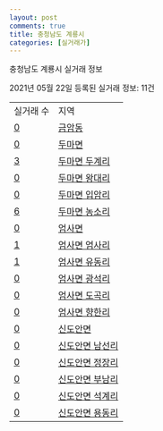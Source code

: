 ```yaml
---
layout: post
comments: true
title: 충청남도 계룡시
categories: [실거래가]
---
```


충청남도 계룡시 실거래 정보

2021년 05월 22일 등록된 실거래 정보: 11건


<table>
  <tr>
    <td>실거래 수</td>
    <td>지역</td>
  </tr>

  
  <tr>
    <td><a href="4425010100.html">0</a></td>
    <td><a href="4425010100.html">금암동</a></td>
  </tr>
    

  <tr>
    <td><a href="4425031000.html">0</a></td>
    <td><a href="4425031000.html">두마면</a></td>
  </tr>
    

  <tr>
    <td><a href="4425031021.html">3</a></td>
    <td><a href="4425031021.html">두마면 두계리</a></td>
  </tr>
    

  <tr>
    <td><a href="4425031022.html">0</a></td>
    <td><a href="4425031022.html">두마면 왕대리</a></td>
  </tr>
    

  <tr>
    <td><a href="4425031023.html">0</a></td>
    <td><a href="4425031023.html">두마면 입암리</a></td>
  </tr>
    

  <tr>
    <td><a href="4425031024.html">6</a></td>
    <td><a href="4425031024.html">두마면 농소리</a></td>
  </tr>
    

  <tr>
    <td><a href="4425031500.html">0</a></td>
    <td><a href="4425031500.html">엄사면</a></td>
  </tr>
    

  <tr>
    <td><a href="4425031521.html">1</a></td>
    <td><a href="4425031521.html">엄사면 엄사리</a></td>
  </tr>
    

  <tr>
    <td><a href="4425031522.html">1</a></td>
    <td><a href="4425031522.html">엄사면 유동리</a></td>
  </tr>
    

  <tr>
    <td><a href="4425031523.html">0</a></td>
    <td><a href="4425031523.html">엄사면 광석리</a></td>
  </tr>
    

  <tr>
    <td><a href="4425031524.html">0</a></td>
    <td><a href="4425031524.html">엄사면 도곡리</a></td>
  </tr>
    

  <tr>
    <td><a href="4425031525.html">0</a></td>
    <td><a href="4425031525.html">엄사면 향한리</a></td>
  </tr>
    

  <tr>
    <td><a href="4425033000.html">0</a></td>
    <td><a href="4425033000.html">신도안면</a></td>
  </tr>
    

  <tr>
    <td><a href="4425033021.html">0</a></td>
    <td><a href="4425033021.html">신도안면 남선리</a></td>
  </tr>
    

  <tr>
    <td><a href="4425033022.html">0</a></td>
    <td><a href="4425033022.html">신도안면 정장리</a></td>
  </tr>
    

  <tr>
    <td><a href="4425033023.html">0</a></td>
    <td><a href="4425033023.html">신도안면 부남리</a></td>
  </tr>
    

  <tr>
    <td><a href="4425033024.html">0</a></td>
    <td><a href="4425033024.html">신도안면 석계리</a></td>
  </tr>
    

  <tr>
    <td><a href="4425033025.html">0</a></td>
    <td><a href="4425033025.html">신도안면 용동리</a></td>
  </tr>
    


</table>
    